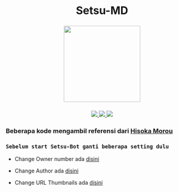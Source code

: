 <h1 align="center">Setsu-MD</h1>

<h3 align="center">
<img src="https://i.ibb.co/rxzwpvK/Picsart-22-08-20-14-14-13-518.jpg" width="200">
</h3>

<h3 align="center">
    <a href="https://github.com/Kenzuya">
        <img src="https://img.shields.io/badge/Author-Kenzuya-red">
    </a>
    <a href="https://github.com/adiwajshing/Baileys">
        <img src="https://img.shields.io/badge/Baileys-v4.4.0-green">
    </a>
    <a href="">
        <img src="https://img.shields.io/badge/Setsu--MD-v1.0.0-blue">
    </a>
</h3>

### Beberapa kode mengambil referensi dari [Hisoka Morou](https://github.com/DikaArdnt/Hisoka-Morou)

### `Sebelum start Setsu-Bot ganti beberapa setting dulu`

-   Change Owner number ada [disini](https://github.com/Kenzuya/Setsu-MD/blob/master/Config/Config.json#L3)

-   Change Author ada [disini](https://github.com/Kenzuya/Setsu-MD/blob/master/Config/Config.json#L12)

-   Change URL Thumbnails ada [disini](https://github.com/Kenzuya/Setsu-MD/blob/master/Config/Config.json#L28)
